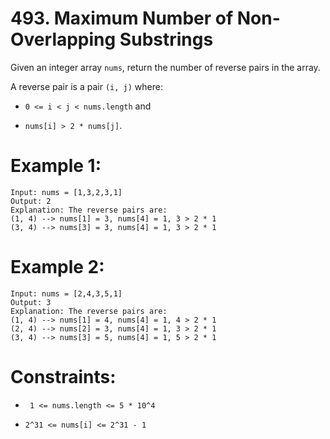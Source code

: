 # 493. Maximum Number of Non-Overlapping Substrings

Given an integer array ```nums```, return the number of reverse pairs in the array.

A reverse pair is a pair ```(i, j)``` where:

- ```0 <= i < j < nums.length``` and

- ```nums[i] > 2 * nums[j]```.

# Example 1:
```
Input: nums = [1,3,2,3,1]
Output: 2
Explanation: The reverse pairs are:
(1, 4) --> nums[1] = 3, nums[4] = 1, 3 > 2 * 1
(3, 4) --> nums[3] = 3, nums[4] = 1, 3 > 2 * 1
```

# Example 2:
```
Input: nums = [2,4,3,5,1]
Output: 3
Explanation: The reverse pairs are:
(1, 4) --> nums[1] = 4, nums[4] = 1, 4 > 2 * 1
(2, 4) --> nums[2] = 3, nums[4] = 1, 3 > 2 * 1
(3, 4) --> nums[3] = 5, nums[4] = 1, 5 > 2 * 1
```

# Constraints:

- ``` 1 <= nums.length <= 5 * 10^4```

- ```2^31 <= nums[i] <= 2^31 - 1```
